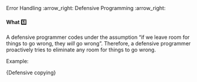 <link rel="stylesheet" href="{{baseUrl}}/css/textbook.css">

<div class="website-content">

<div id="path">Error Handling :arrow_right: Defensive Programming :arrow_right:</div>

<div id="title">

#### What :one:

</div>

<div id="body">

A defensive programmer codes under the assumption “if we leave room for things to go wrong, they _will_ go wrong”. Therefore, a defensive programmer proactively tries to eliminate any room for things to go wrong.

<tip-box>

Example:

{Defensive copying}

</tip-box>

</div>

<div id="extras">
<div>

</div>
